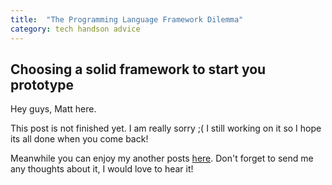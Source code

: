 ```yaml
---
title:  "The Programming Language Framework Dilemma"
category: tech handson advice
---
```


## Choosing a solid framework to start you prototype

Hey guys, Matt here.

This post is not finished yet. I am really sorry ;( 
I still working on it so I hope its all done when you come back!

Meanwhile you can enjoy my another posts [here](/index.html). Don't forget to send me any thoughts about it, I would love to hear it!

